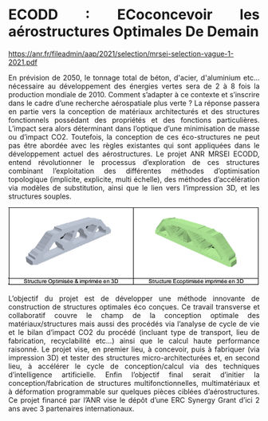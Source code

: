 <style>body {text-align: justify}</style>


# ECODD : ECoconcevoir les aérostructures Optimales De Demain
https://anr.fr/fileadmin/aap/2021/selection/mrsei-selection-vague-1-2021.pdf



En prévision de 2050, le tonnage total de béton, d'acier, d'aluminium etc… nécessaire au développement des énergies vertes sera de 2 à 8 fois la production mondiale de 2010. Comment s’adapter à ce contexte et s’inscrire dans le cadre d’une recherche aérospatiale plus verte ? La réponse passera en partie vers la conception de matériaux architecturés et des structures fonctionnels possédant des propriétés et des fonctions particulières. L’impact sera alors déterminant dans l’optique d’une minimisation de masse ou d’impact CO2. Toutefois, la conception de ces éco-structures ne peut pas être abordée avec les règles existantes qui sont appliquées dans le développement actuel des aérostructures. Le projet ANR MRSEI ECODD, entend révolutionner le processus d’exploration de ces structures combinant l’exploitation des différentes méthodes d’optimisation topologique (implicite, explicite, multi échelle), des méthodes d’accélération via modèles de substitution, ainsi que le lien vers l’impression 3D, et les structures souples. 

![Aerostructures Durables](ECODD.png)

L’objectif du projet est de développer une méthode innovante de construction de structures optimales éco conçues.  Ce travail transverse et collaboratif couvre le champ de la conception optimale des matériaux/structures mais aussi des procédés via l’analyse de cycle de vie et le bilan d’impact CO2 du procédé (incluant type de transport, lieu de fabrication, recyclabilité etc…) ainsi que le calcul haute performance raisonné. Le projet vise, en premier lieu, à concevoir, puis à fabriquer (via impression 3D) et tester des structures micro-architecturées et, en second lieu, à accélérer le cycle de conception/calcul via des techniques d’intelligence artificielle. Enfin l’objectif final serait d’initier la conception/fabrication de structures multifonctionnelles, multimatériaux et à déformation programmable sur quelques pièces ciblées d’aérostructures. Ce projet financé par l’ANR vise le dépôt d’une ERC Synergy Grant d’ici 2 ans avec 3 partenaires internationaux.
